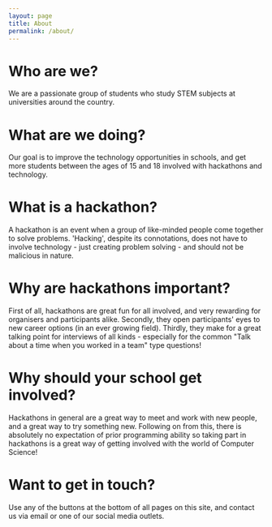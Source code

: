 ```yaml
---
layout: page
title: About
permalink: /about/
---
```

# Who are we?
We are a passionate group of students who study STEM subjects at universities around the country.

# What are we doing?
Our goal is to improve the technology opportunities in schools, and get more students between the ages of 15 and 18 involved with hackathons and technology.

# What is a hackathon?
A hackathon is an event when a group of like-minded people come together to solve problems. 'Hacking', despite its connotations, does not have to involve technology - just creating problem solving - and should not be malicious in nature.

# Why are hackathons important?
First of all, hackathons are great fun for all involved, and very rewarding for organisers and participants alike. Secondly, they open participants' eyes to new career options (in an ever growing field). Thirdly, they make for a great talking point for interviews of all kinds - especially for the common "Talk about a time when you worked in a team" type questions!

# Why should your school get involved?
Hackathons in general are a great way to meet and work with new people, and a great way to try something new. Following on from this, there is absolutely no expectation of prior programming ability so taking part in hackathons is a great way of getting involved with the world of Computer Science!

# Want to get in touch?
Use any of the buttons at the bottom of all pages on this site, and contact us via email or one of our social media outlets.
